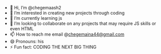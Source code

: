 - 👋 Hi, I’m @chegemaash2
- 👀 I’m interested in creating new projects through coding
- 🌱 I’m currently learning js
- 💞️ I’m looking to collaborate on any projects that may require JS skills or even HTML
- 📫 How to reach me email @chegemaina44@gmail.com
- 😄 Pronouns: his
- ⚡ Fun fact: CODING THE NEXT BIG THING

<!---
chegemaash2/chegemaash2 is a ✨ special ✨ repository because its `README.md` (this file) appears on your GitHub profile.
You can click the Preview link to take a look at your changes.
--->
